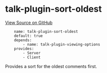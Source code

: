 
# talk-plugin-sort-oldest
[View Source on GitHub](https://github.com/coralproject/talk/tree/master/plugins/talk-plugin-sort-oldest/)

```
    name: talk-plugin-sort-oldest
    default: true
    depends:
        - name: talk-plugin-viewing-options
    provides:
        - Server
        - Client
```


Provides a sort for the oldest comments first.